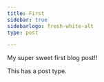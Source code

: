 ```yaml
---
title: First
sidebar: true
sidebarlogo: fresh-white-alt
type: post

---
```

My super sweet first blog post!!

This has a post type.